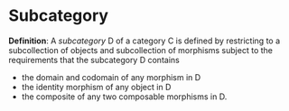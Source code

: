 # Subcategory
**Definition**: A *subcategory* $\mathsf{D}$ of a category $\mathsf{C}$ is defined by restricting to a subcollection of objects and subcollection of morphisms subject to the requirements that the subcategory $\mathsf{D}$ contains
- the domain and codomain of any morphism in $\mathsf{D}$
- the identity morphism of any object in $\mathsf{D}$
- the composite of any two composable morphisms in $\mathsf{D}$.
